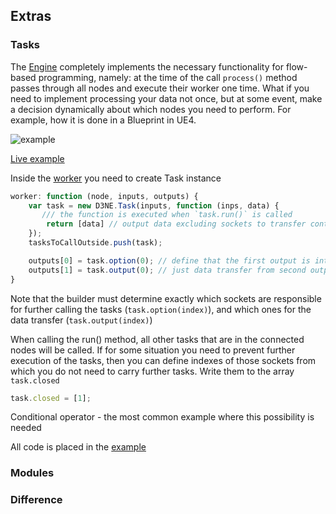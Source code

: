 Extras
-

### Tasks

The [Engine](https://github.com/Ni55aN/D3-Node-Editor/wiki/Engine) completely implements the necessary functionality for flow-based programming, namely: at the time of the call `process()` method passes through all nodes and execute their worker one time. What if you need to implement processing your data not once, but at some event, make a decision dynamically about which nodes you need to perform. For example, how it is done in a Blueprint in UE4.

![example](https://image.ibb.co/mYQkO6/2017_10_30_223751.png)

[Live example](https://codepen.io/Ni55aN/pen/MOYPEz)

Inside the [worker](https://github.com/Ni55aN/D3NE-examples/blob/master/Event%26Condition/components.js#L30) you need to create Task instance
```js
worker: function (node, inputs, outputs) {
    var task = new D3NE.Task(inputs, function (inps, data) {
       /// the function is executed when `task.run()` is called
        return [data] // output data excluding sockets to transfer control to the following tasks
    });
    tasksToCallOutside.push(task);

    outputs[0] = task.option(0); // define that the first output is intended to transfer control to the next node
    outputs[1] = task.output(0); // just data transfer from second output
}
```
Note that the builder must determine exactly which sockets are responsible for further calling the tasks (`task.option(index)`), and which ones for the data transfer (`task.output(index)`)

When calling the run() method, all other tasks that are in the connected nodes will be called. If for some situation you need to prevent further execution of the tasks, then you can define indexes of those sockets from which you do not need to carry further tasks.  Write them to the array `task.closed`
```js
task.closed = [1];
```
Conditional operator - the most common example where this possibility is needed

All code is placed in the [example](https://github.com/Ni55aN/D3NE-examples/blob/master/Event%26Condition/)

### Modules

### Difference
